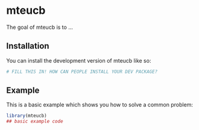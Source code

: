 
# mteucb

<!-- badges: start -->
<!-- badges: end -->

The goal of mteucb is to ...

## Installation

You can install the development version of mteucb like so:

``` r
# FILL THIS IN! HOW CAN PEOPLE INSTALL YOUR DEV PACKAGE?
```

## Example

This is a basic example which shows you how to solve a common problem:

``` r
library(mteucb)
## basic example code
```

